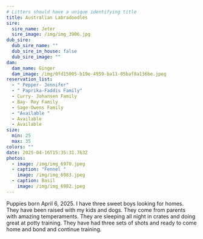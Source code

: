 ```yaml
---
# Litters should have a unique identifying title
title: Australian Labradoodles
sire:
  sire_name: Jeter
  sire_image: /img/img_3906.jpg
dub_sire:
  dub_sire_name: ""
  dub_sire_in_house: false
  dub_sire_image: ""
dam:
  dam_name: Ginger
  dam_image: /img/0fd15005-b19e-4959-ba11-05baf8a136be.jpeg
reservation_list:
  - " Pepper- Jennifer"
  - " Paprika-Faddis Family"
  - Curry- Johansen Family
  - Bay- Roy Family
  - Sage-Owens Family
  - "Available "
  - Available
  - Available
size:
  min: 25
  max: 35
colors: ""
date: 2025-04-16T15:35:31.763Z
photos:
  - image: /img/img_6970.jpeg
  - caption: "Fennel "
    image: /img/img_6983.jpeg
  - caption: Basil
    image: /img/img_6982.jpeg
---
```

Puppies born April 6, 2025. I have three sweet boys looking for homes. They have been raised with my kids and dogs. They come from parents with amazing temperaments. They are sleeping all night in crates and doing great at potty training. They have had three sets of shots and ready to come home and bond and continue training.